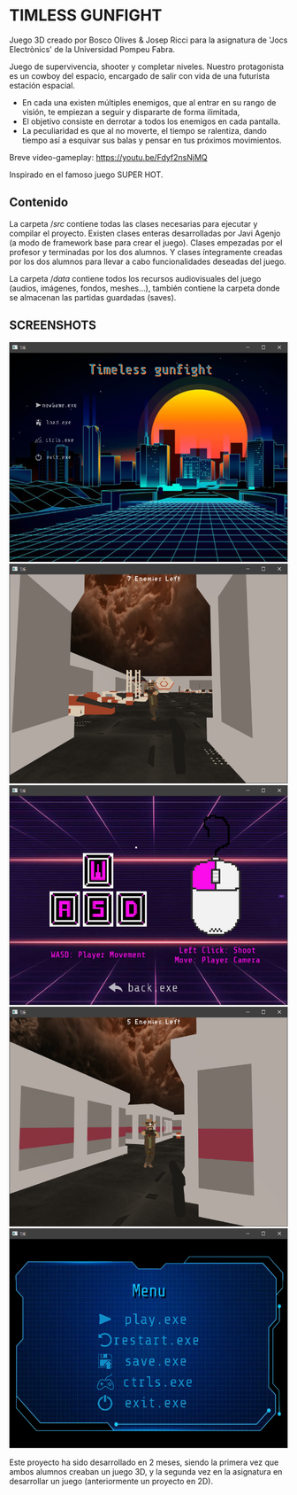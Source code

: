 # TIMLESS GUNFIGHT 
Juego 3D creado por Bosco Olives & Josep Ricci para la asignatura de 'Jocs Electrònics' de la Universidad Pompeu Fabra.

Juego de supervivencia, shooter y completar niveles.
Nuestro protagonista es un cowboy del espacio, encargado de salir con vida de una futurista estación espacial.
- En cada una existen múltiples enemigos, que al entrar en su rango de visión, te empiezan a seguir y dispararte de forma ilimitada,
- El objetivo consiste en derrotar a todos los enemigos en cada pantalla.
- La peculiaridad es que al no moverte, el tiempo se ralentiza, dando tiempo así a esquivar sus balas y pensar en tus próximos movimientos.

Breve video-gameplay:
https://youtu.be/Fdyf2nsNjMQ

Inspirado en el famoso juego SUPER HOT.

## Contenido
La carpeta /*src* contiene todas las clases necesarias para ejecutar y compilar el proyecto.
Existen clases enteras desarrolladas por Javi Agenjo (a modo de framework base para crear el juego).
Clases empezadas por el profesor y terminadas por los dos alumnos.
Y clases íntegramente creadas por los dos alumnos para llevar a cabo funcionalidades deseadas del juego.

La carpeta /*data* contiene todos los recursos audiovisuales del juego (audios, imágenes, fondos, meshes...), también contiene la carpeta donde se almacenan las partidas guardadas (saves).

## SCREENSHOTS
![](./screenshots/1.png)
![](./screenshots/2.png)
![](./screenshots/3.png)
![](./screenshots/4.png)
![](./screenshots/5.png)



Este proyecto ha sido desarrollado en 2 meses, siendo la primera vez que ambos alumnos creaban un juego 3D, y la segunda vez en la asignatura en desarrollar un juego (anteriormente un proyecto en 2D).
